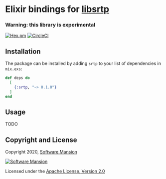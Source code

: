 # Elixir bindings for [libsrtp]

### **Warning: this library is experimental**

[![Hex.pm](https://img.shields.io/hexpm/v/srtp.svg)](https://hex.pm/packages/srtp)
[![CircleCI](https://circleci.com/gh/membraneframework/elixir-srtp.svg?style=svg)](https://circleci.com/gh/membraneframework/elixir-srtp)

## Installation

The package can be installed by adding `srtp` to your list of dependencies in `mix.exs`:

```elixir
def deps do
  [
    {:srtp, "~> 0.1.0"}
  ]
end
```

## Usage

TODO

## Copyright and License

Copyright 2020, [Software Mansion](https://swmansion.com/?utm_source=git&utm_medium=readme&utm_campaign=elixir-srtp)

[![Software Mansion](https://logo.swmansion.com/logo?color=white&variant=desktop&width=200&tag=membrane-github)](https://swmansion.com/?utm_source=git&utm_medium=readme&utm_campaign=elixir-srtp)

Licensed under the [Apache License, Version 2.0](LICENSE)

[libsrtp]: https://github.com/cisco/libsrtp
